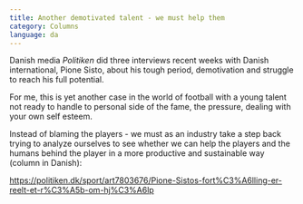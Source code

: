 ```yaml
---
title: Another demotivated talent - we must help them
category: Columns
language: da
---
```

Danish media _Politiken_ did three interviews recent weeks with Danish international, Pione Sisto, about his tough period, demotivation and struggle to reach his full potential.

For me, this is yet another case in the world of football with a young talent not ready to handle to personal side of the fame, the pressure, dealing with your own self esteem. 

Instead of blaming the players - we must as an industry take a step back trying to analyze ourselves to see whether we can help the players and the humans behind the player in a more productive and sustainable way (column in Danish):

<https://politiken.dk/sport/art7803676/Pione-Sistos-fort%C3%A6lling-er-reelt-et-r%C3%A5b-om-hj%C3%A6lp>
